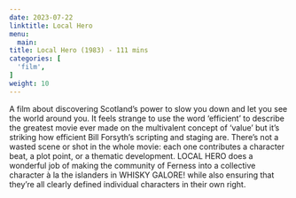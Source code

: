 ```yaml
---
date: 2023-07-22
linktitle: Local Hero
menu:
  main:
title: Local Hero (1983) - 111 mins
categories: [
  'film',
]
weight: 10
---
```


A film about discovering Scotland’s power to slow you down and let you see the world around you. It feels strange to use the word ‘efficient’ to describe the greatest movie ever made on the multivalent concept of ‘value’ but it’s striking how efficient Bill Forsyth’s scripting and staging are. There’s not a wasted scene or shot in the whole movie: each one contributes a character beat, a plot point, or a thematic development. LOCAL HERO does a wonderful job of making the community of Ferness into a collective character à la the islanders in WHISKY GALORE! while also ensuring that they’re all clearly defined individual characters in their own right. 

